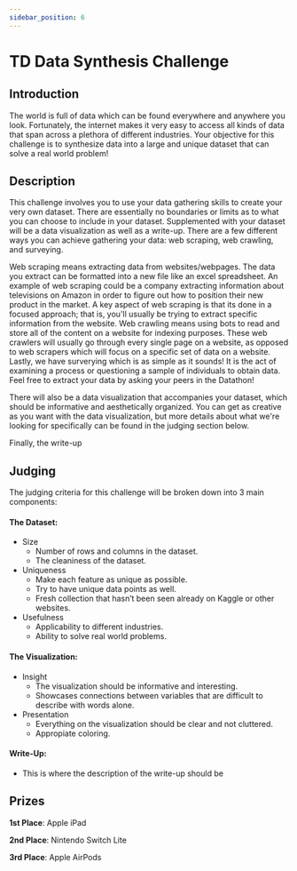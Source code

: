 ```yaml
---
sidebar_position: 6
---
```


# TD Data Synthesis Challenge

## Introduction
The world is full of data which can be found everywhere and anywhere you look. Fortunately, the internet makes it very 
easy to access all kinds of data that span across a plethora of different industries. Your objective for this challenge
is to synthesize data into a large and unique dataset that can solve a real world problem!

## Description
This challenge involves you to use your data gathering skills to create your very own dataset. There are essentially no boundaries or limits as to what you can choose to include in your dataset. Supplemented with your dataset will be a data visualization as well as a write-up. There are a few different ways you can achieve gathering your data: web scraping, web crawling, and surveying. 

Web scraping means extracting data from websites/webpages. The data you extract can be formatted into a new file like an excel spreadsheet. An example of web scraping could be a company extracting information about televisions on Amazon in order to figure out how to position their new product in the market. A key aspect of web scraping is that its done in a focused approach; that is, you'll usually be trying to extract specific information from the website. Web crawling means using bots to read and store all of the content on a website for indexing purposes. These web crawlers will usually go through every single page on a website, as opposed to web scrapers which will focus on a specific set of data on a website. Lastly, we have surverying which is as simple as it sounds! It is the act of examining a process or questioning a sample of individuals to obtain data. Feel free to extract your data by asking your peers in the Datathon!

There will also be a data visualization that accompanies your dataset, which should be informative and aesthetically organized. You can get as creative as you want with the data visualization, but more details about what we're looking for specifically can be found in the judging section below.

Finally, the write-up

## Judging
The judging criteria for this challenge will be broken down into 3 main components:

#### The Dataset:
- Size
   * Number of rows and columns in the dataset.
   * The cleaniness of the dataset.
- Uniqueness
   * Make each feature as unique as possible.
   * Try to have unique data points as well.
   * Fresh collection that hasn’t been seen already on Kaggle or other websites.
- Usefulness
   * Applicability to different industries.
   * Ability to solve real world problems.


#### The Visualization:
- Insight
   * The visualization should be informative and interesting.
   * Showcases connections between variables that are difficult to describe with words alone.
- Presentation
   * Everything on the visualization should be clear and not cluttered.
   * Appropiate coloring.

#### Write-Up:
- This is where the description of the write-up should be

## Prizes
**1st Place**: Apple iPad

**2nd Place**: Nintendo Switch Lite

**3rd Place**: Apple AirPods

